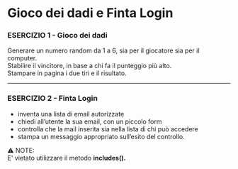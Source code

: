 # Gioco dei dadi e Finta Login

### ESERCIZIO 1 - Gioco dei dadi

Generare un numero random da 1 a 6, sia per il giocatore sia per il computer.<br>
Stabilire il vincitore, in base a chi fa il punteggio più alto.<br>
Stampare in pagina i due tiri e il risultato.

---

### ESERCIZIO 2 - Finta Login

- inventa una lista di email autorizzate
- chiedi all’utente la sua email, con un piccolo form
- controlla che la mail inserita sia nella lista di chi può accedere
- stampa un messaggio appropriato sull’esito del controllo.

 ⚠️ NOTE:<br>
E' vietato utilizzare il metodo <strong>includes().</strong><br>

